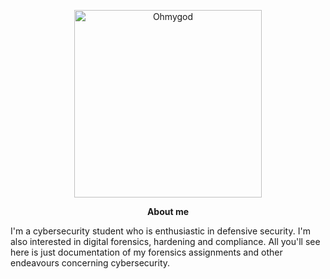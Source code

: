 <p align="center">
<img src="https://64.media.tumblr.com/7f14051fbad60afd6f1e132b303f7923/502b7b91588a711e-2d/s1280x1920/41b264db952b76a0122315e0ec5c052359320016.png" alt="Ohmygod" width="300"/>
</p>

<p align="center">
<b>About me</b>
</p>

I'm a cybersecurity student who is enthusiastic in defensive security. I'm also interested in digital forensics, hardening and compliance.
All you'll see here is just documentation of my forensics assignments and other endeavours concerning cybersecurity. 
